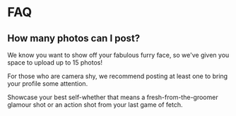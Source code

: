 # FAQ

## How many photos can I post?

We know you want to show off your fabulous furry face, so we've given you space to upload up to 15 photos!

For those who are camera shy, we recommend posting at least one to bring your profile some attention.

Showcase your best self-whether that means a fresh-from-the-groomer glamour shot or an action shot from your last game of fetch.
